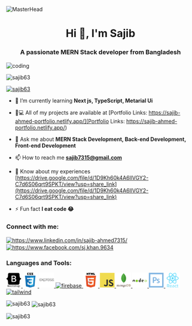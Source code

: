 ![MasterHead](https://i.ibb.co/znt5KvV/github.png)

<h1 align="center">Hi 👋, I'm Sajib</h1>
<h3 align="center">A passionate MERN Stack developer from Bangladesh</h3>
<img align="center" width="400" src="https://cdn.dribbble.com/users/1162077/screenshots/3848914/programmer.gif" alt="coding" srcset="">

<p align="left"> <img src="https://komarev.com/ghpvc/?username=sajib63&label=Profile%20views&color=0e75b6&style=flat" alt="sajib63" /> </p>

<p align="left"> <a href="https://github.com/ryo-ma/github-profile-trophy"><img src="https://github-profile-trophy.vercel.app/?username=sajib63" alt="sajib63" /></a> </p>

- 🌱 I’m currently learning **Next js, TypeScript, Metarial Ui**

- 👨💻 All of my projects are available at [Portfolio Links: https://sajib-ahmed-portfolio.netlify.app/](Portfolio Links: https://sajib-ahmed-portfolio.netlify.app/)

- 💬 Ask me about **MERN Stack Development, Back-end Development, Front-end Development**

- 📫 How to reach me **sajib7315@gmail.com**

- 📄 Know about my experiences [https://drive.google.com/file/d/1D9Kh60k4A6llVGY2-C7d6S06qrt9SPKT/view?usp=share_link](https://drive.google.com/file/d/1D9Kh60k4A6llVGY2-C7d6S06qrt9SPKT/view?usp=share_link)

- ⚡ Fun fact **I eat code 😂**

<h3 align="left">Connect with me:</h3>
<p align="left">
<a href="https://linkedin.com/in/https://www.linkedin.com/in/sajib-ahmed7315/" target="blank"><img align="center" src="https://raw.githubusercontent.com/rahuldkjain/github-profile-readme-generator/master/src/images/icons/Social/linked-in-alt.svg" alt="https://www.linkedin.com/in/sajib-ahmed7315/" height="30" width="40" /></a>
<a href="https://fb.com/https://www.facebook.com/sj.khan.9634" target="blank"><img align="center" src="https://raw.githubusercontent.com/rahuldkjain/github-profile-readme-generator/master/src/images/icons/Social/facebook.svg" alt="https://www.facebook.com/sj.khan.9634" height="30" width="40" /></a>
</p>

<h3 align="left">Languages and Tools:</h3>
<p align="left"> <a href="https://getbootstrap.com" target="_blank" rel="noreferrer"> <img src="https://raw.githubusercontent.com/devicons/devicon/master/icons/bootstrap/bootstrap-plain-wordmark.svg" alt="bootstrap" width="40" height="40"/> </a> <a href="https://www.w3schools.com/css/" target="_blank" rel="noreferrer"> <img src="https://raw.githubusercontent.com/devicons/devicon/master/icons/css3/css3-original-wordmark.svg" alt="css3" width="40" height="40"/> </a> <a href="https://expressjs.com" target="_blank" rel="noreferrer"> <img src="https://raw.githubusercontent.com/devicons/devicon/master/icons/express/express-original-wordmark.svg" alt="express" width="40" height="40"/> </a> <a href="https://firebase.google.com/" target="_blank" rel="noreferrer"> <img src="https://www.vectorlogo.zone/logos/firebase/firebase-icon.svg" alt="firebase" width="40" height="40"/> </a> <a href="https://www.w3.org/html/" target="_blank" rel="noreferrer"> <img src="https://raw.githubusercontent.com/devicons/devicon/master/icons/html5/html5-original-wordmark.svg" alt="html5" width="40" height="40"/> </a> <a href="https://developer.mozilla.org/en-US/docs/Web/JavaScript" target="_blank" rel="noreferrer"> <img src="https://raw.githubusercontent.com/devicons/devicon/master/icons/javascript/javascript-original.svg" alt="javascript" width="40" height="40"/> </a> <a href="https://www.mongodb.com/" target="_blank" rel="noreferrer"> <img src="https://raw.githubusercontent.com/devicons/devicon/master/icons/mongodb/mongodb-original-wordmark.svg" alt="mongodb" width="40" height="40"/> </a> <a href="https://nodejs.org" target="_blank" rel="noreferrer"> <img src="https://raw.githubusercontent.com/devicons/devicon/master/icons/nodejs/nodejs-original-wordmark.svg" alt="nodejs" width="40" height="40"/> </a> <a href="https://www.photoshop.com/en" target="_blank" rel="noreferrer"> <img src="https://raw.githubusercontent.com/devicons/devicon/master/icons/photoshop/photoshop-line.svg" alt="photoshop" width="40" height="40"/> </a> <a href="https://reactjs.org/" target="_blank" rel="noreferrer"> <img src="https://raw.githubusercontent.com/devicons/devicon/master/icons/react/react-original-wordmark.svg" alt="react" width="40" height="40"/> </a> <a href="https://tailwindcss.com/" target="_blank" rel="noreferrer"> <img src="https://www.vectorlogo.zone/logos/tailwindcss/tailwindcss-icon.svg" alt="tailwind" width="40" height="40"/> </a> </p>

<p><img align="left" src="https://github-readme-stats.vercel.app/api/top-langs?username=sajib63&show_icons=true&locale=en&layout=compact" alt="sajib63" /></p>

<p>&nbsp;<img align="center" src="https://github-readme-stats.vercel.app/api?username=sajib63&show_icons=true&locale=en" alt="sajib63" /></p>

<p><img align="center" src="https://github-readme-streak-stats.herokuapp.com/?user=sajib63&" alt="sajib63" /></p>
